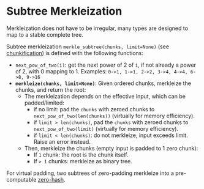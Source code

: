 # Subtree Merkleization

Merkleization does not have to be irregular, many types are designed to map to a stable complete tree.

Subtree merkleization `merkle_subtree(chunks, limit=None)` (see [chunkification](./chunkify.md)) is defined with the following functions:

* `next_pow_of_two(i)`: get the next power of 2 of `i`, if not already a power of 2, with 0 mapping to 1. Examples: `0->1, 1->1, 2->2, 3->4, 4->4, 6->8, 9->16`
* __`merkleize(chunks, limit=None)`__: Given ordered chunks, merkleize the chunks, and return the root:
    * The merkleization depends on the effective input, which can be padded/limited:
        - if no limit: pad the `chunks` with zeroed chunks to `next_pow_of_two(len(chunks))` (virtually for memory efficiency).
        - if `limit > len(chunks)`, pad the `chunks` with zeroed chunks to `next_pow_of_two(limit)` (virtually for memory efficiency).
        - if `limit < len(chunks)`: do not merkleize, input exceeds limit. Raise an error instead.
    * Then, merkleize the chunks (empty input is padded to 1 zero chunk):
        - If `1` chunk: the root is the chunk itself.
        - If `> 1` chunks: merkleize as binary tree.

For virtual padding, two subtrees of zero-padding merkleize into a pre-computable [zero-hash](./hashing.md#zero-hashes).
